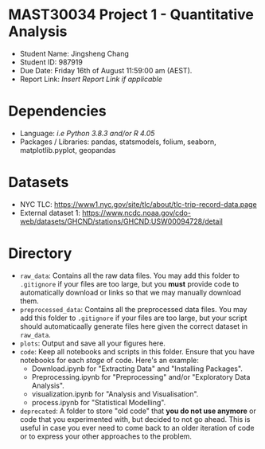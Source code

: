 # MAST30034 Project 1 - Quantitative Analysis
- Student Name: Jingsheng Chang
- Student ID: 987919
- Due Date: Friday 16th of August 11:59:00 am (AEST).
- Report Link: _Insert Report Link if applicable_

# Dependencies
- Language: _i.e Python 3.8.3 and/or R 4.05_
- Packages / Libraries: pandas, statsmodels, folium, seaborn, matplotlib.pyplot, geopandas

# Datasets
- NYC TLC: https://www1.nyc.gov/site/tlc/about/tlc-trip-record-data.page
- External dataset 1: https://www.ncdc.noaa.gov/cdo-web/datasets/GHCND/stations/GHCND:USW00094728/detail


# Directory
- `raw_data`: Contains all the raw data files. You may add this folder to `.gitignore` if your files are too large, but you **must** provide code to automatically download or links so that we may manually download them. 
- `preprocessed_data`: Contains all the preprocessed data files. You may add this folder to `.gitignore` if your files are too large, but your script should automaticaally generate files here given the correct dataset in `raw_data`.
- `plots`: Output and save all your figures here.
- `code`: Keep all notebooks and scripts in this folder. Ensure that you have notebooks for each _stage_ of code. Here's an example:
    - Download.ipynb for "Extracting Data" and "Installing Packages".
    - Preprocessing.ipynb for "Preprocessing" and/or "Exploratory Data Analysis".
    - visualization.ipynb for "Analysis and Visualisation".
    - process.ipynb for "Statistical Modelling".
- `deprecated`: A folder to store "old code" that **you do not use anymore** or code that you experimented with, but decided to not go ahead. This is useful in case you ever need to come back to an older iteration of code or to express your other approaches to the problem.

